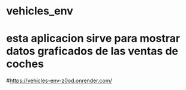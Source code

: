# vehicles_env
# esta aplicacion sirve para mostrar datos graficados de las ventas de coches
#https://vehicles-env-z0od.onrender.com/
